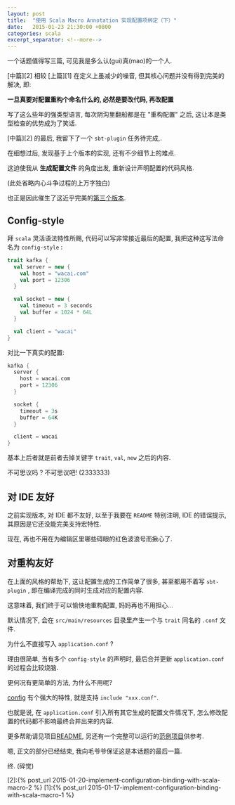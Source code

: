 ```yaml
---
layout: post
title:  "使用 Scala Macro Annotation 实现配置项绑定（下）"
date:   2015-01-23 21:30:00 +0800
categories: scala
excerpt_separator: <!--more-->
---
```



一个话题值得写三篇, 可见我是多么认(gui)真(mao)的一个人.

[中篇][2] 相较 [上篇][1] 在定义上虽减少的噪音, 但其核心问题并没有得到完美的解决, 即:

**一旦真要对配置重构个命名什么的, 必然是要改代码, 再改配置**

写了这么些年的强类型语言, 每次阴沟里翻船都是在 "重构配置" 之后, 这让本是类型检查的优势成为了笑话.

<!--more-->

[中篇][2] 的最后, 我留下了一个 `sbt-plugin` 任务待完成,.

在细想过后, 发现基于上个版本的实现, 还有不少细节上的难点. 

这迫使我从 **生成配置文件** 的角度出发, 重新设计声明配置的代码风格.

(此处省略内心斗争过程的上万字独白)

也正是因此催生了这近乎完美的[第三个版本][3].

## Config-style 

拜 `scala` 灵活语法特性所赐, 代码可以写非常接近最后的配置, 我把这种这写法命名为 `config-style` :

```scala
trait kafka {
  val server = new {
    val host = "wacai.com"
    val port = 12306
  }

  val socket = new {
    val timeout = 3 seconds
    val buffer = 1024 * 64L
  }

  val client = "wacai"
}
```

对比一下真实的配置:

```scala
kafka {
  server {
    host = wacai.com
    port = 12306
  }

  socket {
    timeout = 3s
    buffer = 64K
  }

  client = wacai
}
```

基本上后者就是前者去掉关键字 `trait`, `val`, `new` 之后的内容.

不可思议吗 ?  不可思议吧! (2333333)

## 对 IDE 友好

之前实现版本, 对 IDE 都不友好, 以至于我要在 `README` 特别注明, IDE 的错误提示, 其原因是它还没能完美支持宏特性.

现在, 再也不用在为编辑区里哪些碍眼的红色波浪号而揪心了.

## 对重构友好

在上面的风格的帮助下, 这让配置生成的工作简单了很多, 甚至都用不着写 `sbt-plugin` , 即在编译完成的同时生成对应的配置内容.

这意味着, 我们终于可以愉快地重构配置, 妈妈再也不用担心...

默认情况下, 会在 `src/main/resources` 目录里产生一个与 `trait` 同名的 `.conf` 文件.

为什么不直接写入 `application.conf` ? 

理由很简单, 当有多个 `config-style` 的声明时, 最后合并更新 `application.conf` 的过程会比较烧脑.

更何况有更简单的方法, 为什么不用呢?

[config](https://github.com/typesafehub/config#features-of-hocon) 有个强大的特性, 就是支持 `include "xxx.conf"`.

也就是说, 在 `application.conf` 引入所有其它生成的配置文件情况下, 怎么修改配置的代码都不影响最终合并出来的内容.

更多帮助请见项目[README][3], 另还有一个完整可以运行的[范例项目][example]供参考.

嗯, 正文的部分已经结束, 我向毛爷爷保证这是本话题的最后一篇.

终. (碎觉)

[example]:https://github.com/wacai/config-annotation-example
[3]:https://github.com/wacai/config-annotation
[2]:{% post_url 2015-01-20-implement-configuration-binding-with-scala-macro-2 %}
[1]:{% post_url 2015-01-17-implement-configuration-binding-with-scala-macro-1 %}